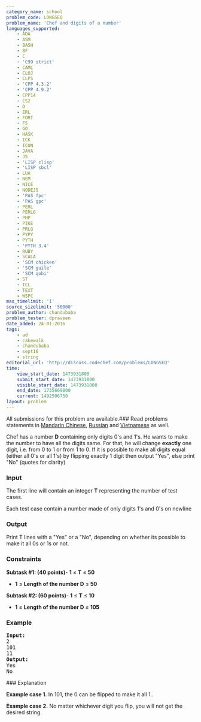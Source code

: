 ```yaml
---
category_name: school
problem_code: LONGSEQ
problem_name: 'Chef and digits of a number'
languages_supported:
    - ADA
    - ASM
    - BASH
    - BF
    - C
    - 'C99 strict'
    - CAML
    - CLOJ
    - CLPS
    - 'CPP 4.3.2'
    - 'CPP 4.9.2'
    - CPP14
    - CS2
    - D
    - ERL
    - FORT
    - FS
    - GO
    - HASK
    - ICK
    - ICON
    - JAVA
    - JS
    - 'LISP clisp'
    - 'LISP sbcl'
    - LUA
    - NEM
    - NICE
    - NODEJS
    - 'PAS fpc'
    - 'PAS gpc'
    - PERL
    - PERL6
    - PHP
    - PIKE
    - PRLG
    - PYPY
    - PYTH
    - 'PYTH 3.4'
    - RUBY
    - SCALA
    - 'SCM chicken'
    - 'SCM guile'
    - 'SCM qobi'
    - ST
    - TCL
    - TEXT
    - WSPC
max_timelimit: '1'
source_sizelimit: '50000'
problem_author: chandubaba
problem_tester: dpraveen
date_added: 24-01-2016
tags:
    - ad
    - cakewalk
    - chandubaba
    - sept16
    - string
editorial_url: 'http://discuss.codechef.com/problems/LONGSEQ'
time:
    view_start_date: 1473931800
    submit_start_date: 1473931800
    visible_start_date: 1473931800
    end_date: 1735669800
    current: 1492506750
layout: problem
---
```

All submissions for this problem are available.###  Read problems statements in [Mandarin Chinese](http://www.codechef.com/download/translated/SEPT16/mandarin/LONGSEQ.pdf), [Russian](http://www.codechef.com/download/translated/SEPT16/russian/LONGSEQ.pdf) and [Vietnamese](http://www.codechef.com/download/translated/SEPT16/vietnamese/LONGSEQ.pdf) as well.

Chef has a number **D** containing only digits 0's and 1's. He wants to make the number to have all the digits same. For that, he will change **exactly** one digit, i.e. from 0 to 1 or from 1 to 0. If it is possible to make all digits equal (either all 0's or all 1's) by flipping exactly 1 digit then output "Yes", else print "No" (quotes for clarity)

### Input

 The first line will contain an integer **T** representing the number of test cases.

Each test case contain a number made of only digits 1's and 0's on newline

### Output

 Print T lines with a "Yes" or a "No", depending on whether its possible to make it all 0s or 1s or not.

### Constraints

**Subtask #1: (40 points)**- **1** ≤ **T** ≤ **50**
- **1** ≤ **Length of the number D** ≤ **50**

 **Subtask #2: (60 points)**- **1** ≤ **T** ≤ **10**
- **1** ≤ **Length of the number D** ≤ **105**

### Example

<pre><b>Input:</b>
2
101
11
<b>Output:</b>
Yes
No
</pre>### Explanation

**Example case 1.** In 101, the 0 can be flipped to make it all 1..

**Example case 2.** No matter whichever digit you flip, you will not get the desired string.

